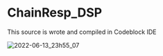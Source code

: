 # ChainResp_DSP
This source is wrote and compiled in Codeblock IDE

![2022-06-13_23h55_07](https://user-images.githubusercontent.com/5207168/173405903-41043424-72a6-40f4-b4a2-8a6e06a31b0b.png)
